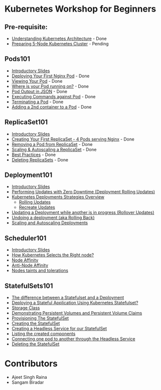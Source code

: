 # Kubernetes Workshop for Beginners

## Pre-requisite:

- [Understanding Kubernetes Architecture](./Kubernetes_Architecture.md) - Done 
- [Preparing 5-Node Kubernetes Cluster]() - Pending

## Pods101

 - [Introductory Slides]() 
 - [Deploying Your First Nginx Pod](https://github.com/collabnix/dockerlabs/blob/master/kubernetes/workshop/pods101/deploy-your-first-nginx-pod.md) - Done
 - [Viewing Your Pod](https://github.com/collabnix/dockerlabs/blob/master/kubernetes/workshop/pods101/deploy-your-first-nginx-pod.md#viewing-your-pods) - Done
 - [Where is your Pod running on?](https://github.com/collabnix/dockerlabs/blob/master/kubernetes/workshop/pods101/deploy-your-first-nginx-pod.md#which-node-is-this-pod-running-on) - Done
 - [Pod Output in JSON](https://github.com/collabnix/dockerlabs/blob/master/kubernetes/workshop/pods101/deploy-your-first-nginx-pod.md#output-in-json) - Done
 - [Executing Commands against Pod](https://github.com/collabnix/dockerlabs/blob/master/kubernetes/workshop/pods101/deploy-your-first-nginx-pod.md#executing-commands-against-pods) - Done
 - [Terminating a Pod](https://github.com/collabnix/dockerlabs/blob/master/kubernetes/workshop/pods101/deploy-your-first-nginx-pod.md#deleting-the-pod) - Done
 - [Adding a 2nd container to a Pod](https://github.com/collabnix/dockerlabs/blob/master/kubernetes/workshop/pods101/deploy-your-first-nginx-pod.md#ading-a-2nd-container-to-a-pod) - Done

 

## ReplicaSet101

 - [Introductory Slides]()
 - [Creating Your First ReplicaSet - 4 Pods serving Nginx](https://github.com/collabnix/dockerlabs/blob/master/kubernetes/workshop/replicaset101/README.md#creating-your-first-replicaset) - Done
 - [Removing a Pod from ReplicaSet](https://github.com/collabnix/dockerlabs/blob/master/kubernetes/workshop/replicaset101/README.md#removing-a-pod-from-a-replicaset) - Done
 - [Scaling & Autoscaling a ReplicaSet](https://github.com/collabnix/dockerlabs/blob/master/kubernetes/workshop/replicaset101/README.md#scaling-and-autoscaling-replicasets) - Done
 - [Best Practices](https://github.com/collabnix/dockerlabs/blob/master/kubernetes/workshop/replicaset101/README.md#best-practices) - Done
 - [Deleting ReplicaSets](https://github.com/collabnix/dockerlabs/blob/master/kubernetes/workshop/replicaset101/README.md#deleting-replicaset) - Done
 
 ## Deployment101
 
 - [Introductory Slides]()
 - [Performing Updates with Zero Downtime (Deployment Rolling Updates)](https://github.com/collabnix/dockerlabs/blob/master/kubernetes/workshop/Deployment101/readme.md)
 - [Kubernetes Deployments Strategies Overview]()
    - [Rolling Updates]()
    - [Recreate Updates]()
 -  [Updating a Deployment while another is in progress (Rollover Updates)]()
 - [Undoing a deployment (aka Rolling Back)]()
 - [Scaling and Autoscaling Deployments]()

## Scheduler101

 - [Introductory Slides]()
 - [How Kubernetes Selects the Right node?]()
 - [Node Affinity]()
 - [Anti-Node Affinity]()
 - [Nodes taints and tolerations]()
 
 ## StatefulSets101
 
 - [The difference between a Statefulset and a Deployment]()
 - [Deploying a Stateful Application Using Kubernetes Statefulset?]()
 - [Storage Class]()
 - [Demonstrating Persistent Volumes and Persistent Volume Claims]()
 - [Provisioning The StatefulSet]()
 - [Creating the StatefulSet]()
 - [Creating a Headless Service for our StatefulSet]()
 - [Listing the created components]()
 - [Connecting one pod to another through the Headless Service]()
 - [Deleting the StatefulSet]()

# Contributors

- Ajeet Singh Raina
- Sangam Biradar
